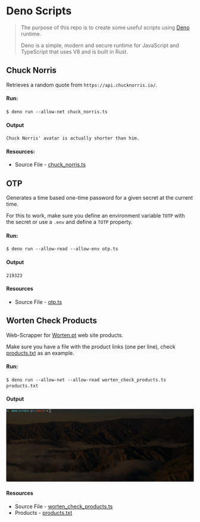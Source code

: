 # Deno Scripts

> The purpose of this repo is to create some useful scripts using [Deno](https://deno.land/) runtime.
>
> Deno is a simple, modern and secure runtime for JavaScript and TypeScript that uses V8 and is built in Rust.

## Chuck Norris

Retrieves a random quote from `https://api.chucknorris.io/`.

#### Run:

```console
$ deno run --allow-net chuck_norris.ts
```

#### Output

```console
Chuck Norris' avatar is actually shorter than him.
```

#### Resources:

* Source File - [chuck_norris.ts](chuck_norris.ts)

## OTP

Generates a time based one-time password for a given secret at the current time.

For this to work, make sure you define an environment variable `TOTP` with the secret or use a `.env` and define
a `TOTP` property.

#### Run:

```console
$ deno run --allow-read --allow-env otp.ts
```

#### Output

```console
219323
```

#### Resources

* Source File - [otp.ts](otp.ts)

## Worten Check Products

Web-Scrapper for [Worten.pt](https://www.worten.pt) web site products.

Make sure you have a file with the product links (one per line), check [products.txt](products.txt) as an example.

#### Run:

```console
$ deno run --allow-net --allow-read worten_check_products.ts products.txt
```

#### Output

![products output](.resources/products-output.gif)

#### Resources

* Source File - [worten_check_products.ts](worten_check_products.ts)
* Products - [products.txt](products.txt)
